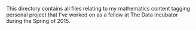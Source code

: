 This directory contains all files relating to my mathematics content tagging personal project that
I've worked on as a fellow at The Data Incubator during the Spring of 2015.
